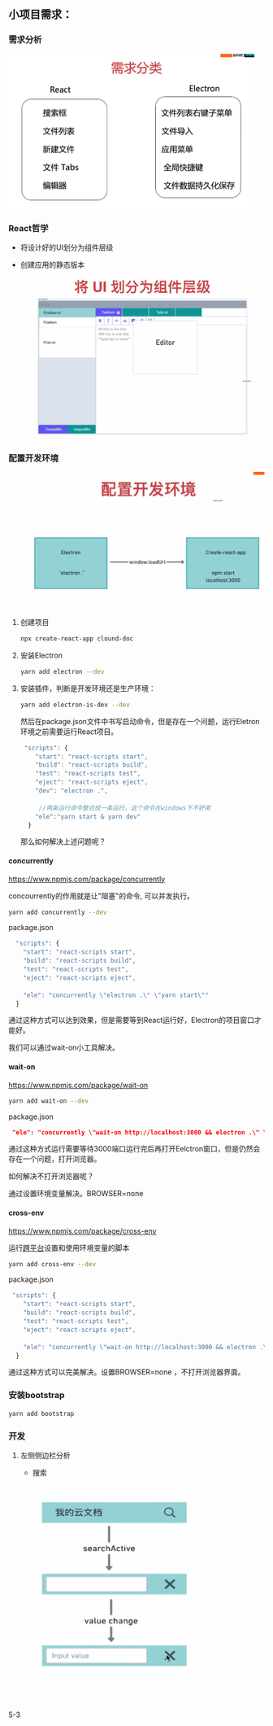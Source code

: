 ## 小项目需求：

### 需求分析

<img src="img/xuqiu.bmp" alt="xuqiu" style="zoom:50%;" />



### React哲学

- 将设计好的UI划分为组件层级

- 创建应用的静态版本

  <img src="img/UI.bmp" alt="UI" style="zoom: 67%;" />

### 配置开发环境



![开发环境](img/开发环境.bmp)

1. 创建项目

   ```bash
   npx create-react-app clound-doc
   ```

2. 安装Electron

   ```bash
   yarn add electron --dev
   ```

3. 安装插件，判断是开发环境还是生产环境：

   ```bash
   yarn add electron-is-dev --dev
   ```

   然后在package.json文件中书写启动命令，但是存在一个问题，运行Eletron环境之前需要运行React项目。
   
   ```js
    "scripts": {
       "start": "react-scripts start",
       "build": "react-scripts build",
       "test": "react-scripts test",
       "eject": "react-scripts eject",
       "dev": "electron .",
           
        //两条运行命令整合成一条运行，这个命令在windows下不好用
       "ele":"yarn start & yarn dev"
     }
   ```
   
   那么如何解决上述问题呢？

#### concurrently

 https://www.npmjs.com/package/concurrently 

 concourrently的作用就是让"阻塞"的命令, 可以并发执行。



```bash
yarn add concurrently --dev
```

package.json

```js
  "scripts": {
    "start": "react-scripts start",
    "build": "react-scripts build",
    "test": "react-scripts test",
    "eject": "react-scripts eject",

    "ele": "concurrently \"electron .\" \"yarn start\""
  }
```

通过这种方式可以达到效果，但是需要等到React运行好，Electron的项目窗口才能好。

我们可以通过wait-on小工具解决。

#### wait-on

 https://www.npmjs.com/package/wait-on 

```bash
yarn add wait-on --dev
```

package.json

```json
 "ele": "concurrently \"wait-on http://localhost:3000 && electron .\" \"yarn start\""
```

通过这种方式运行需要等待3000端口运行完后再打开Eelctron窗口，但是仍然会存在一个问题，打开浏览器。

如何解决不打开浏览器呢？

通过设置环境变量解决。BROWSER=none

#### cross-env

 https://www.npmjs.com/package/cross-env 

 运行[跨平台](https://www.baidu.com/s?wd=跨平台&tn=24004469_oem_dg&rsv_dl=gh_pl_sl_csd)设置和使用环境变量的脚本 

```bash
yarn add cross-env --dev
```

package.json

```js
 "scripts": {
    "start": "react-scripts start",
    "build": "react-scripts build",
    "test": "react-scripts test",
    "eject": "react-scripts eject",
        
    "ele": "concurrently \"wait-on http://localhost:3000 && electron .\" \"cross-env BROWSER=none yarn start\""
  }
```

通过这种方式可以完美解决。设置BROWSER=none ，不打开浏览器界面。

### 安装bootstrap

```bash
yarn add bootstrap
```



### 开发

1. 左侧侧边栏分析

   - 搜索

   ![search](img/search.bmp)

5-3